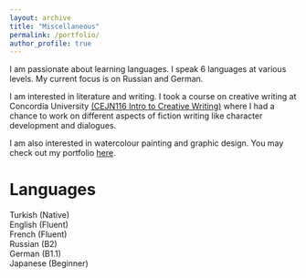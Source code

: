 ```yaml
---
layout: archive
title: "Miscellaneous"
permalink: /portfolio/
author_profile: true
---
```


I am passionate about learning languages. I speak 6 languages at various levels. My current focus is on Russian and German.

I am interested in literature and writing. I took a course on creative writing at Concordia University [(CEJN116 Intro to Creative Writing)](https://www.concordia.ca/cce/courses/details.html?subject=CEJN&catalog_number=116) where I had a chance to work on different aspects of fiction writing like character development and dialogues. 

I am also interested in watercolour painting and graphic design. You may check out my portfolio [here](http://behance.net/didemdemirag).

# Languages
Turkish (Native) <br/>
English (Fluent) <br/>
French (Fluent) <br/>
Russian (B2) <br/>
German (B1.1) <br/>
Japanese (Beginner) <br/>

